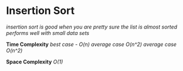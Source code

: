 # Insertion Sort
*insertion sort is good when you are pretty sure the list is almost sorted*
*performs well with small data sets*

**Time Complexity**
*best case - O(n)*
*average case O(n^2)*
*average case O(n^2)*

**Space Complexity**
*O(1)*